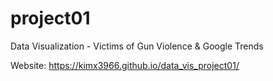 # project01
Data Visualization - Victims of Gun Violence &amp; Google Trends

Website: https://kimx3966.github.io/data_vis_project01/
